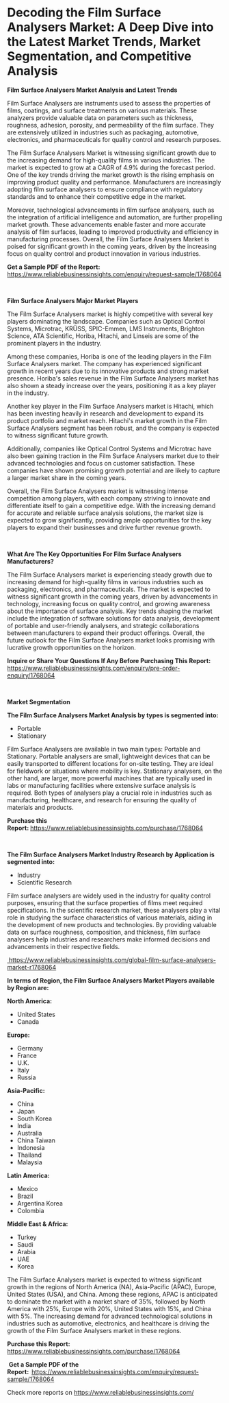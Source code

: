 <p><h1>Decoding the Film Surface Analysers Market: A Deep Dive into the Latest Market Trends, Market Segmentation, and Competitive Analysis</h1></p><p><strong>Film Surface Analysers Market Analysis and Latest Trends</strong></p>
<p><p>Film Surface Analysers are instruments used to assess the properties of films, coatings, and surface treatments on various materials. These analyzers provide valuable data on parameters such as thickness, roughness, adhesion, porosity, and permeability of the film surface. They are extensively utilized in industries such as packaging, automotive, electronics, and pharmaceuticals for quality control and research purposes.</p><p>The Film Surface Analysers Market is witnessing significant growth due to the increasing demand for high-quality films in various industries. The market is expected to grow at a CAGR of 4.9% during the forecast period. One of the key trends driving the market growth is the rising emphasis on improving product quality and performance. Manufacturers are increasingly adopting film surface analysers to ensure compliance with regulatory standards and to enhance their competitive edge in the market.</p><p>Moreover, technological advancements in film surface analysers, such as the integration of artificial intelligence and automation, are further propelling market growth. These advancements enable faster and more accurate analysis of film surfaces, leading to improved productivity and efficiency in manufacturing processes. Overall, the Film Surface Analysers Market is poised for significant growth in the coming years, driven by the increasing focus on quality control and product innovation in various industries.</p></p>
<p><strong>Get a Sample PDF of the Report:&nbsp;</strong> <a href="https://www.reliablebusinessinsights.com/enquiry/request-sample/1768064">https://www.reliablebusinessinsights.com/enquiry/request-sample/1768064</a></p>
<p>&nbsp;</p>
<p><strong>Film Surface Analysers Major Market Players</strong></p>
<p><p>The Film Surface Analysers market is highly competitive with several key players dominating the landscape. Companies such as Optical Control Systems, Microtrac, KRÜSS, SPIC-Emmen, LMS Instruments, Brighton Science, ATA Scientific, Horiba, Hitachi, and Linseis are some of the prominent players in the industry.</p><p>Among these companies, Horiba is one of the leading players in the Film Surface Analysers market. The company has experienced significant growth in recent years due to its innovative products and strong market presence. Horiba's sales revenue in the Film Surface Analysers market has also shown a steady increase over the years, positioning it as a key player in the industry.</p><p>Another key player in the Film Surface Analysers market is Hitachi, which has been investing heavily in research and development to expand its product portfolio and market reach. Hitachi's market growth in the Film Surface Analysers segment has been robust, and the company is expected to witness significant future growth.</p><p>Additionally, companies like Optical Control Systems and Microtrac have also been gaining traction in the Film Surface Analysers market due to their advanced technologies and focus on customer satisfaction. These companies have shown promising growth potential and are likely to capture a larger market share in the coming years.</p><p>Overall, the Film Surface Analysers market is witnessing intense competition among players, with each company striving to innovate and differentiate itself to gain a competitive edge. With the increasing demand for accurate and reliable surface analysis solutions, the market size is expected to grow significantly, providing ample opportunities for the key players to expand their businesses and drive further revenue growth.</p></p>
<p>&nbsp;</p>
<p><strong>What Are The Key Opportunities For Film Surface Analysers Manufacturers?</strong></p>
<p><p>The Film Surface Analysers market is experiencing steady growth due to increasing demand for high-quality films in various industries such as packaging, electronics, and pharmaceuticals. The market is expected to witness significant growth in the coming years, driven by advancements in technology, increasing focus on quality control, and growing awareness about the importance of surface analysis. Key trends shaping the market include the integration of software solutions for data analysis, development of portable and user-friendly analysers, and strategic collaborations between manufacturers to expand their product offerings. Overall, the future outlook for the Film Surface Analysers market looks promising with lucrative growth opportunities on the horizon.</p></p>
<p><strong>Inquire or Share Your Questions If Any Before Purchasing This Report:</strong> <a href="https://www.reliablebusinessinsights.com/enquiry/pre-order-enquiry/1768064">https://www.reliablebusinessinsights.com/enquiry/pre-order-enquiry/1768064</a></p>
<p>&nbsp;</p>
<p><strong>Market Segmentation</strong></p>
<p><strong>The Film Surface Analysers Market Analysis by types is segmented into:</strong></p>
<p><ul><li>Portable</li><li>Stationary</li></ul></p>
<p><p>Film Surface Analysers are available in two main types: Portable and Stationary. Portable analysers are small, lightweight devices that can be easily transported to different locations for on-site testing. They are ideal for fieldwork or situations where mobility is key. Stationary analysers, on the other hand, are larger, more powerful machines that are typically used in labs or manufacturing facilities where extensive surface analysis is required. Both types of analysers play a crucial role in industries such as manufacturing, healthcare, and research for ensuring the quality of materials and products.</p></p>
<p><strong>Purchase this Report:&nbsp;</strong><a href="https://www.reliablebusinessinsights.com/purchase/1768064">https://www.reliablebusinessinsights.com/purchase/1768064</a></p>
<p>&nbsp;</p>
<p><strong>The Film Surface Analysers Market Industry Research by Application is segmented into:</strong></p>
<p><ul><li>Industry</li><li>Scientific Research</li></ul></p>
<p><p>Film surface analysers are widely used in the industry for quality control purposes, ensuring that the surface properties of films meet required specifications. In the scientific research market, these analysers play a vital role in studying the surface characteristics of various materials, aiding in the development of new products and technologies. By providing valuable data on surface roughness, composition, and thickness, film surface analysers help industries and researchers make informed decisions and advancements in their respective fields.</p></p>
<p><a href="https://www.reliablebusinessinsights.com/global-film-surface-analysers-market-r1768064">&nbsp;https://www.reliablebusinessinsights.com/global-film-surface-analysers-market-r1768064</a></p>
<p><strong>In terms of Region, the Film Surface Analysers Market Players available by Region are:</strong></p>
<p>
    <p> <strong> North America: </strong>
        <ul>
            <li>United States</li>
            <li>Canada</li>
        </ul>
        </p> 
    <p> <strong> Europe: </strong>
        <ul>
            <li>Germany</li>
            <li>France</li>
            <li>U.K.</li>
            <li>Italy</li>
            <li>Russia</li>
        </ul>
        </p> 
    <p> <strong> Asia-Pacific: </strong>
        <ul>
            <li>China</li>
            <li>Japan</li>
            <li>South Korea</li>
            <li>India</li>
            <li>Australia</li>
            <li>China Taiwan</li>
            <li>Indonesia</li>
            <li>Thailand</li>
            <li>Malaysia</li>
        </ul>
        </p> 
    <p> <strong> Latin America: </strong>
        <ul>
            <li>Mexico</li>
            <li>Brazil</li>
            <li>Argentina Korea</li>
            <li>Colombia</li>
        </ul>
        </p> 
    <p> <strong> Middle East & Africa: </strong>
        <ul>
            <li>Turkey</li>
            <li>Saudi</li>
            <li>Arabia</li>
            <li>UAE</li>
            <li>Korea</li>
        </ul>
    </p>
    </p>
<p><p>The Film Surface Analysers market is expected to witness significant growth in the regions of North America (NA), Asia-Pacific (APAC), Europe, United States (USA), and China. Among these regions, APAC is anticipated to dominate the market with a market share of 35%, followed by North America with 25%, Europe with 20%, United States with 15%, and China with 5%. The increasing demand for advanced technological solutions in industries such as automotive, electronics, and healthcare is driving the growth of the Film Surface Analysers market in these regions.</p></p>
<p><strong>Purchase this Report: </strong><a href="https://www.reliablebusinessinsights.com/purchase/1768064">https://www.reliablebusinessinsights.com/purchase/1768064</a></p>
<p>&nbsp;<strong>Get a Sample PDF of the Report:&nbsp;&nbsp;</strong><a href="https://www.reliablebusinessinsights.com/enquiry/request-sample/1768064">https://www.reliablebusinessinsights.com/enquiry/request-sample/1768064</a></p>
<p><strong></strong></p>
<p>Check more reports on <a href="https://www.reliablebusinessinsights.com/">https://www.reliablebusinessinsights.com/</a></p>